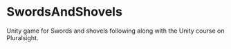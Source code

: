 # SwordsAndShovels
Unity game for Swords and shovels following along with the Unity course on Pluralsight.
